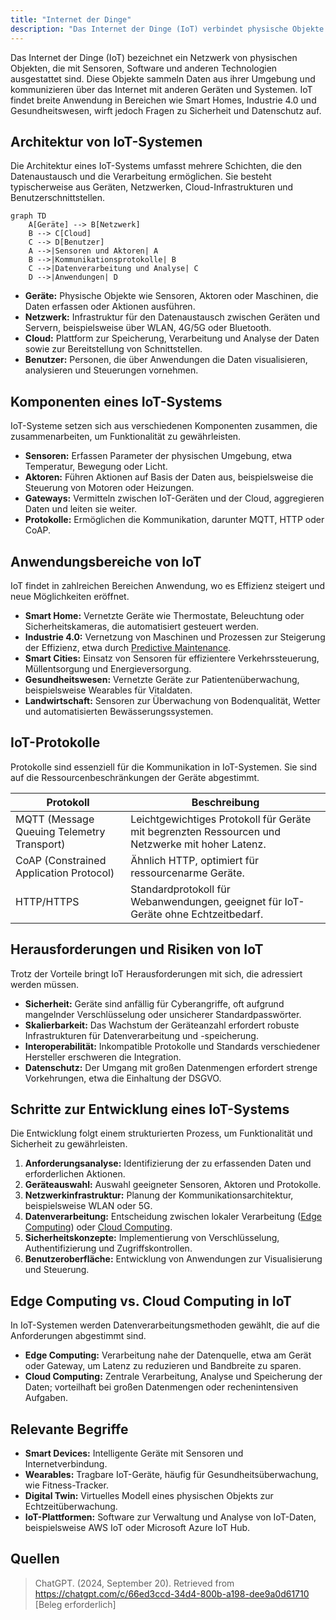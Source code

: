 ```yaml
---
title: "Internet der Dinge"
description: "Das Internet der Dinge (IoT) verbindet physische Objekte mit Sensoren und Software, um Daten zu sammeln und zu kommunizieren. Es findet Anwendung in Smart Homes, Industrie und Gesundheitswesen, bringt aber Herausforderungen wie Sicherheit und Datenschutz mit sich."
---
```


Das Internet der Dinge (IoT) bezeichnet ein Netzwerk von physischen Objekten, die mit Sensoren, Software und anderen Technologien ausgestattet sind. Diese Objekte sammeln Daten aus ihrer Umgebung und kommunizieren über das Internet mit anderen Geräten und Systemen. IoT findet breite Anwendung in Bereichen wie Smart Homes, Industrie 4.0 und Gesundheitswesen, wirft jedoch Fragen zu Sicherheit und Datenschutz auf.

## Architektur von IoT-Systemen

Die Architektur eines IoT-Systems umfasst mehrere Schichten, die den Datenaustausch und die Verarbeitung ermöglichen. Sie besteht typischerweise aus Geräten, Netzwerken, Cloud-Infrastrukturen und Benutzerschnittstellen.

```mermaid
graph TD
    A[Geräte] --> B[Netzwerk]
    B --> C[Cloud]
    C --> D[Benutzer]
    A -->|Sensoren und Aktoren| A
    B -->|Kommunikationsprotokolle| B
    C -->|Datenverarbeitung und Analyse| C
    D -->|Anwendungen| D
```

- **Geräte:** Physische Objekte wie Sensoren, Aktoren oder Maschinen, die Daten erfassen oder Aktionen ausführen.
- **Netzwerk:** Infrastruktur für den Datenaustausch zwischen Geräten und Servern, beispielsweise über WLAN, 4G/5G oder Bluetooth.
- **Cloud:** Plattform zur Speicherung, Verarbeitung und Analyse der Daten sowie zur Bereitstellung von Schnittstellen.
- **Benutzer:** Personen, die über Anwendungen die Daten visualisieren, analysieren und Steuerungen vornehmen.

## Komponenten eines IoT-Systems

IoT-Systeme setzen sich aus verschiedenen Komponenten zusammen, die zusammenarbeiten, um Funktionalität zu gewährleisten.

- **Sensoren:** Erfassen Parameter der physischen Umgebung, etwa Temperatur, Bewegung oder Licht.
- **Aktoren:** Führen Aktionen auf Basis der Daten aus, beispielsweise die Steuerung von Motoren oder Heizungen.
- **Gateways:** Vermitteln zwischen IoT-Geräten und der Cloud, aggregieren Daten und leiten sie weiter.
- **Protokolle:** Ermöglichen die Kommunikation, darunter MQTT, HTTP oder CoAP.

## Anwendungsbereiche von IoT

IoT findet in zahlreichen Bereichen Anwendung, wo es Effizienz steigert und neue Möglichkeiten eröffnet.

- **Smart Home:** Vernetzte Geräte wie Thermostate, Beleuchtung oder Sicherheitskameras, die automatisiert gesteuert werden.
- **Industrie 4.0:** Vernetzung von Maschinen und Prozessen zur Steigerung der Effizienz, etwa durch [Predictive Maintenance](/open-fidup/lerninhalte/predictive-maintenance).
- **Smart Cities:** Einsatz von Sensoren für effizientere Verkehrssteuerung, Müllentsorgung und Energieversorgung.
- **Gesundheitswesen:** Vernetzte Geräte zur Patientenüberwachung, beispielsweise Wearables für Vitaldaten.
- **Landwirtschaft:** Sensoren zur Überwachung von Bodenqualität, Wetter und automatisierten Bewässerungssystemen.

## IoT-Protokolle

Protokolle sind essenziell für die Kommunikation in IoT-Systemen. Sie sind auf die Ressourcenbeschränkungen der Geräte abgestimmt.

| Protokoll | Beschreibung |
|-----------|--------------|
| MQTT (Message Queuing Telemetry Transport) | Leichtgewichtiges Protokoll für Geräte mit begrenzten Ressourcen und Netzwerke mit hoher Latenz. |
| CoAP (Constrained Application Protocol) | Ähnlich HTTP, optimiert für ressourcenarme Geräte. |
| HTTP/HTTPS | Standardprotokoll für Webanwendungen, geeignet für IoT-Geräte ohne Echtzeitbedarf. |

## Herausforderungen und Risiken von IoT

Trotz der Vorteile bringt IoT Herausforderungen mit sich, die adressiert werden müssen.

- **Sicherheit:** Geräte sind anfällig für Cyberangriffe, oft aufgrund mangelnder Verschlüsselung oder unsicherer Standardpasswörter.
- **Skalierbarkeit:** Das Wachstum der Geräteanzahl erfordert robuste Infrastrukturen für Datenverarbeitung und -speicherung.
- **Interoperabilität:** Inkompatible Protokolle und Standards verschiedener Hersteller erschweren die Integration.
- **Datenschutz:** Der Umgang mit großen Datenmengen erfordert strenge Vorkehrungen, etwa die Einhaltung der DSGVO.

## Schritte zur Entwicklung eines IoT-Systems

Die Entwicklung folgt einem strukturierten Prozess, um Funktionalität und Sicherheit zu gewährleisten.

1. **Anforderungsanalyse:** Identifizierung der zu erfassenden Daten und erforderlichen Aktionen.
2. **Geräteauswahl:** Auswahl geeigneter Sensoren, Aktoren und Protokolle.
3. **Netzwerkinfrastruktur:** Planung der Kommunikationsarchitektur, beispielsweise WLAN oder 5G.
4. **Datenverarbeitung:** Entscheidung zwischen lokaler Verarbeitung ([Edge Computing](/open-fidup/lerninhalte/fog-computing)) oder [Cloud Computing](/open-fidup/lerninhalte/cloud-computing).
5. **Sicherheitskonzepte:** Implementierung von Verschlüsselung, Authentifizierung und Zugriffskontrollen.
6. **Benutzeroberfläche:** Entwicklung von Anwendungen zur Visualisierung und Steuerung.

## Edge Computing vs. Cloud Computing in IoT

In IoT-Systemen werden Datenverarbeitungsmethoden gewählt, die auf die Anforderungen abgestimmt sind.

- **Edge Computing:** Verarbeitung nahe der Datenquelle, etwa am Gerät oder Gateway, um Latenz zu reduzieren und Bandbreite zu sparen.
- **Cloud Computing:** Zentrale Verarbeitung, Analyse und Speicherung der Daten; vorteilhaft bei großen Datenmengen oder rechenintensiven Aufgaben.

## Relevante Begriffe

- **Smart Devices:** Intelligente Geräte mit Sensoren und Internetverbindung.
- **Wearables:** Tragbare IoT-Geräte, häufig für Gesundheitsüberwachung, wie Fitness-Tracker.
- **Digital Twin:** Virtuelles Modell eines physischen Objekts zur Echtzeitüberwachung.
- **IoT-Plattformen:** Software zur Verwaltung und Analyse von IoT-Daten, beispielsweise AWS IoT oder Microsoft Azure IoT Hub.

## Quellen

> ChatGPT. (2024, September 20). Retrieved from https://chatgpt.com/c/66ed3ccd-34d4-800b-a198-dee9a0d61710 [Beleg erforderlich]